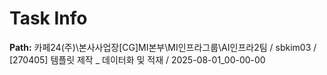 # Task Info

**Path:** 카페24(주)\본사사업장\[CG]MI본부\MI인프라그룹\AI인프라2팀 / sbkim03 / [270405] 템플릿 제작 _ 데이터화 및 적재 / 2025-08-01_00-00-00

